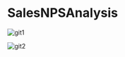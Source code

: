 # SalesNPSAnalysis
![git1](https://github.com/johnmelwin/SalesNPSAnalysis/assets/42464701/e1f0ed4e-6a8b-4b69-8614-7054d066919d)

![git2](https://github.com/johnmelwin/SalesNPSAnalysis/assets/42464701/0ec04bd8-bc29-4bc5-90e6-15787b9ca390)
